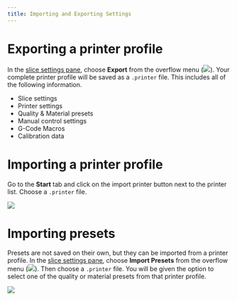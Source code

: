 ```yaml
---
title: Importing and Exporting Settings
---
```


Exporting a printer profile
===========================

In the [slice settings pane](index), choose **Export** from the overflow menu (![](https://lh3.googleusercontent.com/B0iPKfPTIEs8X9qR5xZYj5aarp5PcLy3-cLjr3DYIRxZnyWLFe3-UMBYmfafoU8CjfD1dDUMmjMpcqZsJuAUsg8k-A)). Your complete printer profile will be saved as a `.printer` file. This includes all of the following information.

* Slice settings
* Printer settings
* Quality & Material presets
* Manual control settings
* G-Code Macros
* Calibration data

Importing a printer profile
===========================

Go to the **Start** tab and click on the import printer button next to the printer list. Choose a `.printer` file.

![](https://lh3.googleusercontent.com/AZ5azO_H54r-S7-oDtIEOawXP6xZcxS81g0-re5eeq88m2b-wy1G6bEZEywsGgzfm1CATwhXk3nYzNfaMayqLINPkg=s0)

Importing presets
=================

Presets are not saved on their own, but they can be imported from a printer profile. In the [slice settings pane](index), choose **Import Presets** from the overflow menu (![](https://lh3.googleusercontent.com/B0iPKfPTIEs8X9qR5xZYj5aarp5PcLy3-cLjr3DYIRxZnyWLFe3-UMBYmfafoU8CjfD1dDUMmjMpcqZsJuAUsg8k-A)). Then choose a `.printer` file. You will be given the option to select one of the quality or material presets from that printer profile.

![](https://lh3.googleusercontent.com/qN1jKdlVZ1qgXnD2NyO_NQAl7LVBllryBwNMmm1wNogMWurLzv_c7SJiZqjBFejwsloODxObe7er0-W8rkvMgKlv=s0)